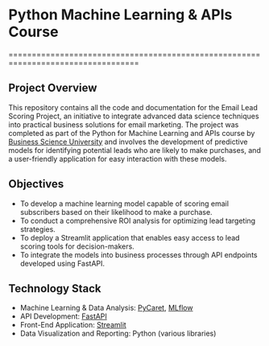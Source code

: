 # Python Machine Learning & APIs Course

==================================================================================

## Project Overview

This repository contains all the code and documentation for the Email Lead Scoring Project, an initiative to integrate advanced data science techniques into practical business solutions for email marketing. The project was completed as part of the Python for Machine Learning and APIs course by [Business Science University](https://www.business-science.io/) and  involves the development of predictive models for identifying potential leads who are likely to make purchases, and a user-friendly application for easy interaction with these models.

## Objectives
* To develop a machine learning model capable of scoring email subscribers based on their likelihood to make a purchase.
* To conduct a comprehensive ROI analysis for optimizing lead targeting strategies.
* To deploy a Streamlit application that enables easy access to lead scoring tools for decision-makers.
* To integrate the models into business processes through API endpoints developed using FastAPI.

## Technology Stack
* Machine Learning & Data Analysis: [PyCaret](https://pycaret.org/), [MLflow](https://mlflow.org/)
* API Development: [FastAPI](https://fastapi.tiangolo.com/)
* Front-End Application: [Streamlit](https://streamlit.io/)
* Data Visualization and Reporting: Python (various libraries)


